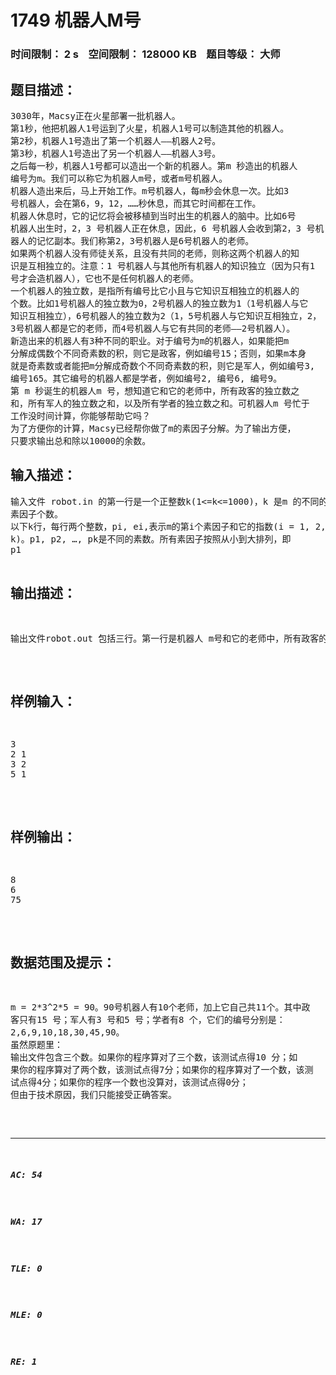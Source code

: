 # 1749 机器人M号   
### 时间限制： 2 s&nbsp;&nbsp;&nbsp;&nbsp;空间限制： 128000 KB&nbsp;&nbsp;&nbsp;&nbsp;题目等级： 大师  
## 题目描述：  

<pre>
3030年，Macsy正在火星部署一批机器人。  
第1秒，他把机器人1号运到了火星，机器人1号可以制造其他的机器人。  
第2秒，机器人1号造出了第一个机器人——机器人2号。  
第3秒，机器人1号造出了另一个机器人——机器人3号。  
之后每一秒，机器人1号都可以造出一个新的机器人。第m 秒造出的机器人  
编号为m。我们可以称它为机器人m号，或者m号机器人。  
机器人造出来后，马上开始工作。m号机器人，每m秒会休息一次。比如3  
号机器人，会在第6，9，12，……秒休息，而其它时间都在工作。  
机器人休息时，它的记忆将会被移植到当时出生的机器人的脑中。比如6号  
机器人出生时，2，3 号机器人正在休息，因此，6 号机器人会收到第2，3 号机  
器人的记忆副本。我们称第2，3号机器人是6号机器人的老师。  
如果两个机器人没有师徒关系，且没有共同的老师，则称这两个机器人的知  
识是互相独立的。注意：1 号机器人与其他所有机器人的知识独立（因为只有1  
号才会造机器人），它也不是任何机器人的老师。  
一个机器人的独立数，是指所有编号比它小且与它知识互相独立的机器人的  
个数。比如1号机器人的独立数为0，2号机器人的独立数为1（1号机器人与它  
知识互相独立），6号机器人的独立数为2（1，5号机器人与它知识互相独立，2，  
3号机器人都是它的老师，而4号机器人与它有共同的老师——2号机器人）。  
新造出来的机器人有3种不同的职业。对于编号为m的机器人，如果能把m  
分解成偶数个不同奇素数的积，则它是政客，例如编号15；否则，如果m本身  
就是奇素数或者能把m分解成奇数个不同奇素数的积，则它是军人，例如编号3,  
编号165。其它编号的机器人都是学者，例如编号2, 编号6, 编号9。  
第 m 秒诞生的机器人m 号，想知道它和它的老师中，所有政客的独立数之  
和，所有军人的独立数之和，以及所有学者的独立数之和。可机器人m 号忙于  
工作没时间计算，你能够帮助它吗？  
为了方便你的计算，Macsy已经帮你做了m的素因子分解。为了输出方便，  
只要求输出总和除以10000的余数。
</pre>
  
  
## 输入描述：  

<pre>
输入文件 robot.in 的第一行是一个正整数k(1<=k<=1000)，k 是m 的不同的  
素因子个数。  
以下k行，每行两个整数，pi, ei,表示m的第i个素因子和它的指数(i = 1, 2, …,  
k)。p1, p2, …, pk是不同的素数。所有素因子按照从小到大排列，即  
p1<p2<…<pk。输入文件中，2<=pi<10,000, 1<=ei<=1,000,000。
</pre>
  
  
## 输出描述：  

<pre>
输出文件robot.out 包括三行。第一行是机器人 m号和它的老师中，所有政客的独立数之和除以10000的余数。第二行是机器人m号和它的老师中，所有军人的独立数之和除以10000的余数。第三行是机器人m号和它的老师中，所有学者的独立数之和除以10000的余数。
</pre>
  
  
## 样例输入：  

<pre>
3  
2 1  
3 2  
5 1
</pre>
  
  
## 样例输出：  

<pre>
8  
6  
75
</pre>
  
  
## 数据范围及提示：  

<pre>
m = 2*3^2*5 = 90。90号机器人有10个老师，加上它自己共11个。其中政  
客只有15 号；军人有3 号和5 号；学者有8 个，它们的编号分别是：  
2,6,9,10,18,30,45,90。
虽然原题里：
输出文件包含三个数。如果你的程序算对了三个数，该测试点得10 分；如  
果你的程序算对了两个数，该测试点得7分；如果你的程序算对了一个数，该测  
试点得4分；如果你的程序一个数也没算对，该测试点得0分；
但由于技术原因，我们只能接受正确答案。
</pre>
  
  
***  

##### AC: 54  
##### WA: 17  
##### TLE: 0  
##### MLE: 0  
##### RE: 1  
